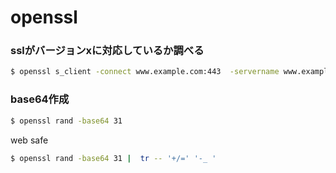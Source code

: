 # openssl


### sslがバージョンxに対応しているか調べる


```bash
$ openssl s_client -connect www.example.com:443  -servername www.example.com  -tls1_2
```
 
 
 
### base64作成 

```bash
$ openssl rand -base64 31
```

web safe

```bash
$ openssl rand -base64 31 |  tr -- '+/=' '-_ '
``` 








